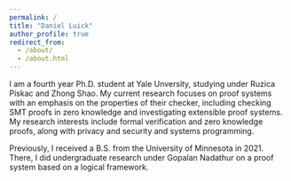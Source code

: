 ```yaml
---
permalink: /
title: "Daniel Luick"
author_profile: true
redirect_from: 
  - /about/
  - /about.html
---
```


I am a fourth year Ph.D. student at Yale Unversity, studying under Ruzica Piskac and Zhong Shao. My current research focuses on proof systems with an emphasis on the properties of their checker, including checking SMT proofs in zero knowledge and investigating extensible proof systems. My research interests include formal verification and zero knowledge proofs, along with privacy and security and systems programming.

Previously, I received a B.S. from the University of Minnesota in 2021. There, I did undergraduate research under Gopalan Nadathur on a proof system based on a logical framework.
